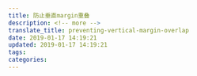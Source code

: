 ```yaml
---
title: 防止垂直margin重叠
description: <!-- more -->
translate_title: preventing-vertical-margin-overlap
date: 2019-01-17 14:19:21
updated: 2019-01-17 14:19:21
tags:
categories:
---
```

